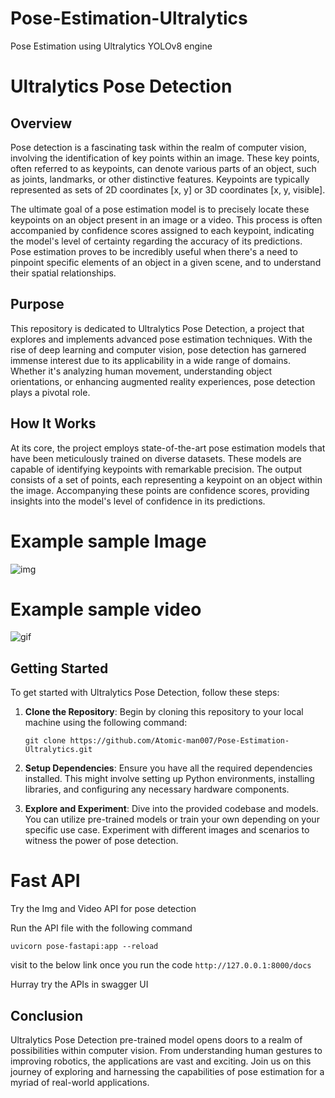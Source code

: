 # Pose-Estimation-Ultralytics

Pose Estimation using Ultralytics YOLOv8 engine

# Ultralytics Pose Detection

## Overview

Pose detection is a fascinating task within the realm of computer vision, involving the identification of key points within an image. These key points, often referred to as keypoints, can denote various parts of an object, such as joints, landmarks, or other distinctive features. Keypoints are typically represented as sets of 2D coordinates [x, y] or 3D coordinates [x, y, visible].

The ultimate goal of a pose estimation model is to precisely locate these keypoints on an object present in an image or a video. This process is often accompanied by confidence scores assigned to each keypoint, indicating the model's level of certainty regarding the accuracy of its predictions. Pose estimation proves to be incredibly useful when there's a need to pinpoint specific elements of an object in a given scene, and to understand their spatial relationships.

## Purpose

This repository is dedicated to Ultralytics Pose Detection, a project that explores and implements advanced pose estimation techniques. With the rise of deep learning and computer vision, pose detection has garnered immense interest due to its applicability in a wide range of domains. Whether it's analyzing human movement, understanding object orientations, or enhancing augmented reality experiences, pose detection plays a pivotal role.

## How It Works

At its core, the project employs state-of-the-art pose estimation models that have been meticulously trained on diverse datasets. These models are capable of identifying keypoints with remarkable precision. The output consists of a set of points, each representing a keypoint on an object within the image. Accompanying these points are confidence scores, providing insights into the model's level of confidence in its predictions.

# Example sample Image

![img](resources/sample.png)

# Example sample video

![gif](resources/sample-gif.gif)

## Getting Started

To get started with Ultralytics Pose Detection, follow these steps:

1. **Clone the Repository**: Begin by cloning this repository to your local machine using the following command:

   ```
   git clone https://github.com/Atomic-man007/Pose-Estimation-Ultralytics.git
   ```

2. **Setup Dependencies**: Ensure you have all the required dependencies installed. This might involve setting up Python environments, installing libraries, and configuring any necessary hardware components.

3. **Explore and Experiment**: Dive into the provided codebase and models. You can utilize pre-trained models or train your own depending on your specific use case. Experiment with different images and scenarios to witness the power of pose detection.

# Fast API

Try the Img and Video API for pose detection

Run the API file with the following command

```
uvicorn pose-fastapi:app --reload
```

visit to the below link once you run the code
`http://127.0.0.1:8000/docs`

Hurray try the APIs in swagger UI

## Conclusion

Ultralytics Pose Detection pre-trained model opens doors to a realm of possibilities within computer vision. From understanding human gestures to improving robotics, the applications are vast and exciting. Join us on this journey of exploring and harnessing the capabilities of pose estimation for a myriad of real-world applications.
